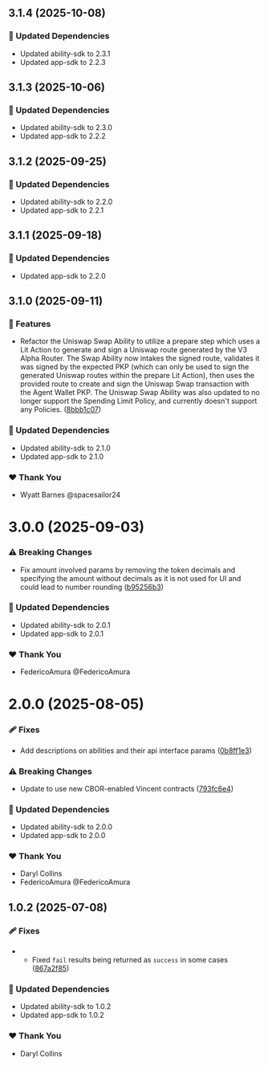## 3.1.4 (2025-10-08)

### 🧱 Updated Dependencies

- Updated ability-sdk to 2.3.1
- Updated app-sdk to 2.2.3

## 3.1.3 (2025-10-06)

### 🧱 Updated Dependencies

- Updated ability-sdk to 2.3.0
- Updated app-sdk to 2.2.2

## 3.1.2 (2025-09-25)

### 🧱 Updated Dependencies

- Updated ability-sdk to 2.2.0
- Updated app-sdk to 2.2.1

## 3.1.1 (2025-09-18)

### 🧱 Updated Dependencies

- Updated app-sdk to 2.2.0

## 3.1.0 (2025-09-11)

### 🚀 Features

- Refactor the Uniswap Swap Ability to utilize a prepare step which uses a Lit Action to generate and sign a Uniswap route generated by the V3 Alpha Router. The Swap Ability now intakes the signed route, validates it was signed by the expected PKP (which can only be used to sign the generated Uniswap routes within the prepare Lit Action), then uses the provided route to create and sign the Uniswap Swap transaction with the Agent Wallet PKP. The Uniswap Swap Ability was also updated to no longer support the Spending Limit Policy, and currently doesn't support any Policies. ([8bbb1c07](https://github.com/LIT-Protocol/Vincent/commit/8bbb1c07))

### 🧱 Updated Dependencies

- Updated ability-sdk to 2.1.0
- Updated app-sdk to 2.1.0

### ❤️ Thank You

- Wyatt Barnes @spacesailor24

# 3.0.0 (2025-09-03)

### ⚠️ Breaking Changes

- Fix amount involved params by removing the token decimals and specifying the amount without decimals as it is not used for UI and could lead to number rounding ([b95256b3](https://github.com/LIT-Protocol/Vincent/commit/b95256b3))

### 🧱 Updated Dependencies

- Updated ability-sdk to 2.0.1
- Updated app-sdk to 2.0.1

### ❤️ Thank You

- FedericoAmura @FedericoAmura

# 2.0.0 (2025-08-05)

### 🩹 Fixes

- Add descriptions on abilities and their api interface params ([0b8ff1e3](https://github.com/LIT-Protocol/Vincent/commit/0b8ff1e3))

### ⚠️ Breaking Changes

- Update to use new CBOR-enabled Vincent contracts ([793fc6e4](https://github.com/LIT-Protocol/Vincent/commit/793fc6e4))

### 🧱 Updated Dependencies

- Updated ability-sdk to 2.0.0
- Updated app-sdk to 2.0.0

### ❤️ Thank You

- Daryl Collins
- FedericoAmura @FedericoAmura

## 1.0.2 (2025-07-08)

### 🩹 Fixes

- - Fixed `fail` results being returned as `success` in some cases ([867a2f85](https://github.com/LIT-Protocol/Vincent/commit/867a2f85))

### 🧱 Updated Dependencies

- Updated ability-sdk to 1.0.2
- Updated app-sdk to 1.0.2

### ❤️ Thank You

- Daryl Collins
